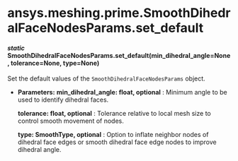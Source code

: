 <a id="ansys-meshing-prime-smoothdihedralfacenodesparams-set-default"></a>

# ansys.meshing.prime.SmoothDihedralFaceNodesParams.set_default

<a id="ansys.meshing.prime.SmoothDihedralFaceNodesParams.set_default"></a>

#### *static* SmoothDihedralFaceNodesParams.set_default(min_dihedral_angle=None, tolerance=None, type=None)

Set the default values of the `SmoothDihedralFaceNodesParams` object.

* **Parameters:**
  **min_dihedral_angle: float, optional**
  : Minimum angle to be used to identify dihedral faces.

  **tolerance: float, optional**
  : Tolerance relative to local mesh size to control smooth movement of nodes.

  **type: SmoothType, optional**
  : Option to inflate neighbor nodes of dihedral face edges or smooth dihedral face edge nodes to improve dihedral angle.

<!-- !! processed by numpydoc !! -->
